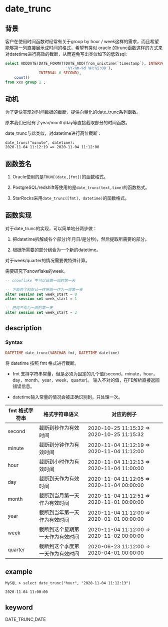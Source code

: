 # date_trunc

## 背景

客户在使用时间函数时经常有关于group by hour / week这样的需求，而且希望能够第一列直接展示成时间的格式，希望有类似 oracle 的trunc函数这样的方式来对datetime进行高效的截断，从而避免写出类似如下的低效sql:

```sql
select ADDDATE(DATE_FORMAT(DATE_ADD(from_unixtime(`timestamp`), INTERVAL 8 HOUR),
                           '%Y-%m-%d %H:%i:00'),
               INTERVAL 0 SECOND),
    count()
from xxx group 1 ;
```

## 动机

为了更快实现对时间数据的截断，提供向量化的date_trunc系列函数。

原本我们已经有了year/month/day等直接截取部分的时间函数。

date_trunc与此类似，对datetime进行高位截断：

```Plain Text
date_trunc("minute", datetime):
2020-11-04 11:12:19 => 2020-11-04 11:12:00
```

## 函数签名

1. Oracle使用的是`TRUNC(date,[fmt])`的函数格式。

2. PostgreSQL/redshift等使用的是`date_trunc(text,time)`的函数格式。

3. StarRocks采用`date_trunc([fmt], datetime)`的函数格式。

## 函数实现

对于date_trunc的实现，可以简单地分两步做：

1. 把datetime拆解成各个部分(年月日/是分秒)，然后提取所需要的部分。

2. 根据所需要的部分组合为一个新的datetime。

对于week/quarter的情况需要做特殊计算。

需要研究下snowflake的week。

```SQL
-- snowflake 中可以设置一周的第一天

-- 下面两个和默认一样把周一作为一周第一天
alter session set week_start = 0
alter session set week_start = 1

-- 把周三作为一周的第一天
alter session set week_start = 3
```

## description

### Syntax

```Haskell
DATETIME date_trunc(VARCHAR fmt, DATETIME datetime)
```

将 datetime 按照 fmt 格式进行截断。

* fmt 支持字符串常量，但是必须为固定的几个值(second，minute，hour，day，month，year，week，quarter)。
输入不对的值，在FE解析直接返回错误信息。

* datetime输入常量的情况会被正确识别到，只处理一次。

|  fmt 格式字符串   |  格式字符串语义   |  对应的例子  |
| --- | --- | --- |
| second |  截断到秒作为有效时间   |  2020-10-25 11:15:32 => 2020-10-25 11:15:32  |
| minute | 截断到分钟作为有效时间 | 2020-11-04 11:12:19 => 2020-11-04 11:12:00 |
| hour | 截断到小时作为有效时间 | 2020-11-04 11:12:13 => 2020-11-04 11:00:00 |
| day | 截断到天作为有效时间 | 2020-11-04 11:12:05 => 2020-11-04 00:00:00 |
| month | 截断到当月第一天作为有效时间 | 2020-11-04 11:12:51 => 2020-11-01 00:00:00 |
| year | 截断到当年第一天作为有效时间 | 2020-11-04 11:12:00 => 2020-01-01 00:00:00 |
| week | 截断到这个星期第一天作为有效时间 | 2020-11-04 11:12:00 => 2020-11-02 00:00:00 |
| quarter | 截断到这个季度第一天作为有效时间 | 2020-06-23 11:12:00 => 2020-04-01 00:00:00 |

## example

```Plain Text
MySQL > select date_trunc("hour", "2020-11-04 11:12:13")

2020-11-04 11:00:00
```

## keyword

DATE_TRUNC,DATE
